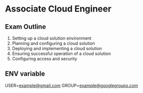# Associate Cloud Engineer


Exam Outline
-----------
1. Setting up a cloud solution environment
2. Planning and configuring a cloud solution
3. Deploying and implementing a cloud solution
4. Ensuring successful operation of a cloud solution
5. Configuring access and security


ENV variable
--
USER=example@gmail.com
GROUP=example@googlegroups.com
